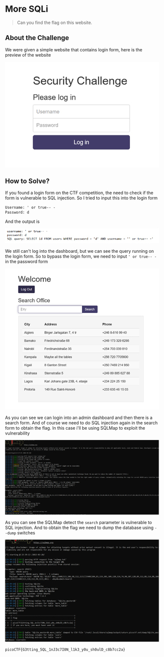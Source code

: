 # More SQLi
> Can you find the flag on this website.

## About the Challenge
We were given a simple website that contains login form, here is the preview of the website

![preview](images/preview.png)

## How to Solve?
If you found a login form on the CTF competition, the need to check if the form is vulnerable to SQL injection. So I tried to input this into the login form

```
Username: ' or true-- -
Password: d
```

And the output is

![output](images/output.png)

We still can't log into the dashboard, but we can see the query running on the login form. So to bypass the login form, we need to input `' or true-- -` in the password form

![dashboard](images/dashboard.png)

As you can see we can login into an admin dashboard and then there is a search form. And of course we need to do SQL injection again in the search form to obtain the flag. In this case i'll be using SQLMap to exploit the vulnerability

![sqlmap](images/sqlmap.png)

As you can see the SQLMap detect the `search` parameter is vulnerable to SQL injection. And to obtain the flag we need to dump the database using `--dump` switches

![flag](images/flag.png)

```
picoCTF{G3tting_5QL_1nJ3c7I0N_l1k3_y0u_sh0ulD_c8b7cc2a}
```